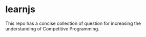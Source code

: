 # learnjs


This repo has a concise collection of question for increasing the understanding of Competitive Programming.

